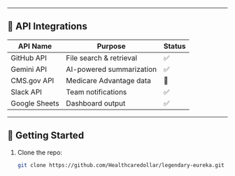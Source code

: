 
---

## 🔌 API Integrations

| API Name        | Purpose                          | Status |
|-----------------|----------------------------------|--------|
| GitHub API      | File search & retrieval          | ✅     |
| Gemini API      | AI-powered summarization         | ✅     |
| CMS.gov API     | Medicare Advantage data          | 🔄     |
| Slack API       | Team notifications               | ✅     |
| Google Sheets   | Dashboard output                 | ✅     |

---

## 🧠 Getting Started

1. Clone the repo:
   ```bash
   git clone https://github.com/Healthcaredollar/legendary-eureka.git
